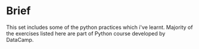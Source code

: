 # Brief
This set includes some of the python practices which i've learnt. Majority of the exercises listed here are part of Python course developed by DataCamp.
